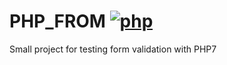 # PHP_FROM [![php](https://img.shields.io/travis/php-v/symfony/symfony.svg)](http://php.net)
Small project for testing form validation with PHP7
